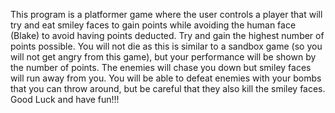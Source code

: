 This program is a platformer game where the user controls a player that will try and eat smiley faces to gain points while avoiding the human face (Blake) to avoid having points deducted. Try and gain the highest number of points possible. You will not die as this is similar to a sandbox game (so you will not get angry from this game), but your performance will be shown by the number of points. The enemies will chase you down but smiley faces will run away from you. You will be able to defeat enemies with your bombs that you can throw around, but be careful that they also kill the smiley faces. Good Luck and have fun!!!